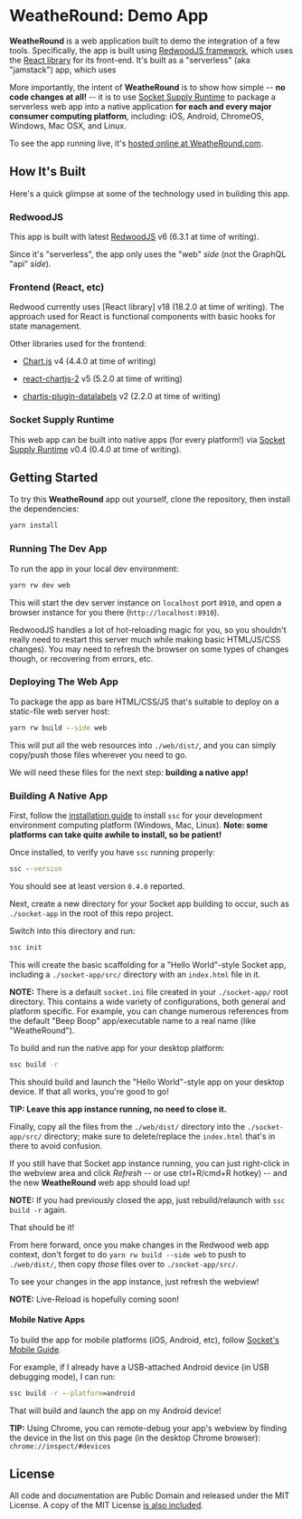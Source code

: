 # WeatheRound: Demo App

**WeatheRound** is a web application built to demo the integration of a few tools. Specifically, the app is built using [RedwoodJS framework](https://redwoodjs.com), which uses the [React library](https://react.dev/) for its front-end. It's built as a "serverless" (aka "jamstack") app, which uses

More importantly, the intent of **WeatheRound** is to show how simple -- **no code changes at all!** -- it is to use [Socket Supply Runtime](https://github.com/socketsupply/socket) to package a serverless web app into a native application **for each and every major consumer computing platform**, including: iOS, Android, ChromeOS, Windows, Mac OSX, and Linux.

To see the app running live, it's [hosted online at WeatheRound.com](https://weatheround.com).

## How It's Built

Here's a quick glimpse at some of the technology used in building this app.

### RedwoodJS

This app is built with latest [RedwoodJS](https://redwoodjs.com) v6 (6.3.1 at time of writing).

Since it's "serverless", the app only uses the "web" *side* (not the GraphQL "api" *side*).

### Frontend (React, etc)

Redwood currently uses [React library] v18 (18.2.0 at time of writing). The approach used for React is functional components with basic hooks for state management.

Other libraries used for the frontend:

* [Chart.js](https://www.chartjs.org/) v4 (4.4.0 at time of writing)

* [react-chartjs-2](https://react-chartjs-2.js.org/) v5 (5.2.0 at time of writing)

* [chartjs-plugin-datalabels](https://chartjs-plugin-datalabels.netlify.app/) v2 (2.2.0 at time of writing)

### Socket Supply Runtime

This web app can be built into native apps (for every platform!) via [Socket Supply Runtime](https://github.com/socketsupply/socket) v0.4 (0.4.0 at time of writing).

## Getting Started

To try this **WeatheRound** app out yourself, clone the repository, then install the dependencies:

```cmd
yarn install
```

### Running The Dev App

To run the app in your local dev environment:

```cmd
yarn rw dev web
```

This will start the dev server instance on `localhost` port `8910`, and open a browser instance for you there (`http://localhost:8910`).

RedwoodJS handles a lot of hot-reloading magic for you, so you shouldn't really need to restart this server much while making basic HTML/JS/CSS changes). You may need to refresh the browser on some types of changes though, or recovering from errors, etc.

### Deploying The Web App

To package the app as bare HTML/CSS/JS that's suitable to deploy on a static-file web server host:

```cmd
yarn rw build --side web
```

This will put all the web resources into `./web/dist/`, and you can simply copy/push those files wherever you need to go.

We will need these files for the next step: **building a native app!**

### Building A Native App

First, follow the [installation guide](https://socketsupply.co/guides/#install) to install `ssc` for your development environment computing platform (Windows, Mac, Linux). **Note: some platforms can take quite awhile to install, so be patient!**

Once installed, to verify you have `ssc` running properly:

```cmd
ssc --version
```

You should see at least version `0.4.0` reported.

Next, create a new directory for your Socket app building to occur, such as `./socket-app` in the root of this repo project.

Switch into this directory and run:

```cmd
ssc init
```

This will create the basic scaffolding for a "Hello World"-style Socket app, including a `./socket-app/src/` directory with an `index.html` file in it.

**NOTE:** There is a default `socket.ini` file created in your `./socket-app/` root directory. This contains a wide variety of configurations, both general and platform specific. For example, you can change numerous references from the default "Beep Boop" app/executable name to a real name (like "WeatheRound").

To build and run the native app for your desktop platform:

```cmd
ssc build -r
```

This should build and launch the "Hello World"-style app on your desktop device. If that all works, you're good to go!

**TIP: Leave this app instance running, no need to close it.**

Finally, copy all the files from the `./web/dist/` directory into the `./socket-app/src/` directory; make sure to delete/replace the `index.html` that's in there to avoid confusion.

If you still have that Socket app instance running, you can just right-click in the webview area and click *Refresh* -- or use ctrl+R/cmd+R hotkey) -- and the new **WeatheRound** web app should load up!

**NOTE:** If you had previously closed the app, just rebuild/relaunch with `ssc build -r` again.

That should be it!

From here forward, once you make changes in the Redwood web app context, don't forget to do `yarn rw build --side web` to push to `./web/dist/`, then copy *those* files over to `./socket-app/src/`.

To see your changes in the app instance, just refresh the webview!

**NOTE:** Live-Reload is hopefully coming soon!

#### Mobile Native Apps

To build the app for mobile platforms (iOS, Android, etc), follow [Socket's Mobile Guide](https://socketsupply.co/guides/#mobile-guide).

For example, if I already have a USB-attached Android device (in USB debugging mode), I can run:

```cmd
ssc build -r --platform=android
```

That will build and launch the app on my Android device!

**TIP:** Using Chrome, you can remote-debug your app's webview by finding the device in the list on this page (in the desktop Chrome browser): `chrome://inspect/#devices`

## License

All code and documentation are Public Domain and released under the MIT License. A copy of the MIT License [is also included](LICENSE.txt).
